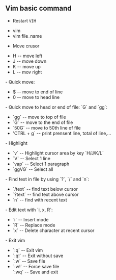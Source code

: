 ## Vim basic command
- Restart `VIM`
<ul>
  <li>vim</li>
  <li>vim file_name</li>
</ul>

- Move crusor
<ul>
  <li>H -- move left</li>
  <li>J -- move down</li>
  <li>K -- move up</li>
  <li>L -- mov right</li>
</ul>
- Quick move: 
<ul>
  <li>$ -- move to end of line</li>
  <li>0 -- move to head line</li>
</ul>
- Quick move to head or end of file: `G` and `gg`:
<ul>
  <li>`gg` -- move to top of file</li>
  <li>`G` -- move to the end of file</li>
  <li>`50G` -- move to 50th line of file</li>
  <li>'CTRL + g` -- print prensent line, total of line,...</li>
</ul>
- Highlight
<ul>
  <li>`v` -- Highlight cursor area by key `H/J/K/L`</li>
  <li>`V` -- Select 1 line</li>
  <li>`vap` -- Select 1 paragraph</li>
  <li>`ggVG` -- Select all</li>
</ul>
- Find text in file  by using `?`, `/` and `n`:
<ul>
  <li>`/text` -- find text below cursor</li>
  <li>`?text` -- find text above cursor</li>
  <li>`n` -- find with recent text</li>
</ul>
- Edit text with `i, x, R`:
<ul>
  <li>`i` -- Insert mode</li>
  <li>`R`  -- Replace mode</li>
  <li>`x` -- Delete character at recent cursor</li>
</ul>
- Exit vim
<ul>
  <li>`:q` -- Exit vim</li>
  <li>`:q!` -- Exit without save</li>
  <li>`:w` -- Save file</li>
  <li>`:w!` -- Force save file</li>
  <lli>`:wq` -- Save and exit</li>
</ul>
